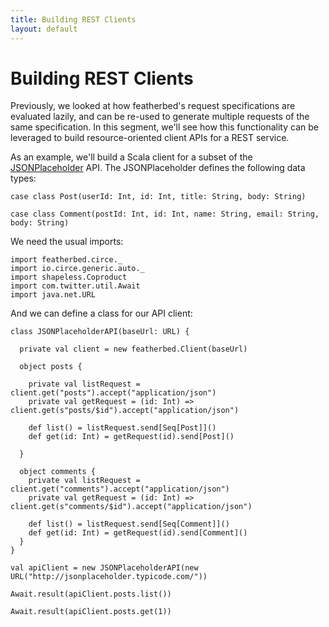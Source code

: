 ```yaml
---
title: Building REST Clients
layout: default
---
```


# Building REST Clients

Previously, we looked at how featherbed's request specifications are evaluated lazily, and can be re-used to generate
multiple requests of the same specification.  In this segment, we'll see how this functionality can be leveraged
to build resource-oriented client APIs for a REST service.

As an example, we'll build a Scala client for a subset of the [JSONPlaceholder](http://jsonplaceholder.typicode.com/) API.
The JSONPlaceholder defines the following data types:

```tut:book
case class Post(userId: Int, id: Int, title: String, body: String)

case class Comment(postId: Int, id: Int, name: String, email: String, body: String)
```

We need the usual imports:

```tut:book
import featherbed.circe._
import io.circe.generic.auto._
import shapeless.Coproduct
import com.twitter.util.Await
import java.net.URL
```

And we can define a class for our API client:

```tut:book
class JSONPlaceholderAPI(baseUrl: URL) {

  private val client = new featherbed.Client(baseUrl)

  object posts {

    private val listRequest = client.get("posts").accept("application/json")
    private val getRequest = (id: Int) => client.get(s"posts/$id").accept("application/json")

    def list() = listRequest.send[Seq[Post]]()
    def get(id: Int) = getRequest(id).send[Post]()

  }

  object comments {
    private val listRequest = client.get("comments").accept("application/json")
    private val getRequest = (id: Int) => client.get(s"comments/$id").accept("application/json")

    def list() = listRequest.send[Seq[Comment]]()
    def get(id: Int) = getRequest(id).send[Comment]()
  }
}

val apiClient = new JSONPlaceholderAPI(new URL("http://jsonplaceholder.typicode.com/"))

Await.result(apiClient.posts.list())

Await.result(apiClient.posts.get(1))


```


